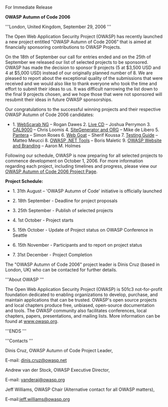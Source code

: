 For Immediate Release

**OWASP Autumn of Code 2006**

'''London, United Kingdom, September 29, 2006 '''

The Open Web Application Security Project (OWASP) has recently launched
a new project entitled "OWASP Autumn of Code 2006” that is aimed at
financially sponsoring contributions to OWASP Projects.

On the 18th of September our call for entries ended and on the 25th of
September we released our list of selected projects to be sponsored.
OWASP has made the decision to sponsor 9 projects (5 at $3,500 USD and 4
at $5,000 USD) instead of our originally planned number of 8. We are
pleased to report about the exceptional quality of the submissions that
were received and we would also like to thank everyone who took the time
and effort to submit their ideas to us. It was difficult narrowing the
list down to the final 9 projects chosen, and we hope those that were
not sponsored will resubmit their ideas in future OWASP sponsorships.

Our congratulations to the successful winning projects and their
respective OWASP Autumn of Code 2006 candidates:

  -
    1\. [WebScarab
    NG](OWASP_Autumn_of_Code_2006_-_Projects:_WebScarab_NG "wikilink") –
    Rogan Dawes
    2\. [Live
    CD](OWASP_Autumn_of_Code_2006_-_Projects:_Live_CD "wikilink") –
    Joshua Perrymon
    3\.
    [CAL9000](OWASP_Autumn_of_Code_2006_-_Projects:_CAL9000 "wikilink")
    – Chris Loomis
    4\. [SiteGenerator and
    ORG](OWASP_Autumn_of_Code_2006_-_Projects:_SiteGenerator_and_ORG "wikilink")
    – Mike de Libero
    5\.
    [Pantera](OWASP_Autumn_of_Code_2006_-_Projects:_Pantera "wikilink")
    – Simon Roses
    6\. [Web
    Goat](OWASP_Autumn_of_Code_2006_-_Projects:_Web_Goat "wikilink") –
    Sherif Koussa
    7\. [Testing
    Guide](OWASP_Autumn_of_Code_2006_-_Projects:_Testing_Guide "wikilink")
    – Matteo Meucci
    8\. [OWASP .NET
    Tools](OWASP_Autumn_of_Code_2006_-_Projects:_Owasp_.Net_Tools "wikilink")
    – Boris Maletic
    9\. [OWASP Website and
    Branding](OWASP_Autumn_of_Code_2006_-_Projects:_Website_and_Branding "wikilink")
    – Aaron M. Holmes

Following our schedule, OWASP is now preparing for all selected projects
to commence development on October 1, 2006. For more information
regarding each project, including timelines and progress, please view
our [OWASP Autumn of Code 2006 Project
Page](Owasp_Autumn_Of_Code_2006 "wikilink").

**Project Schedule:**

  -
    1\. 31th August – 'OWASP Autumn of Code' initiative is officially
    launched

<!-- end list -->

  -
    2\. 18th September - Deadline for project proposals

<!-- end list -->

  -
    3\. 25th September - Publish of selected projects

<!-- end list -->

  -
    4\. 1st October - Project starts

<!-- end list -->

  -
    5\. 15th October - Update of Project status on OWASP Conference in
    Seattle

<!-- end list -->

  -
    6\. 15th November - Participants and to report on project status

<!-- end list -->

  -
    7\. 31st December - Project Completion

The "OWASP Autumn of Code 2006" project leader is Dinis Cruz (based in
London, UK) who can be contacted for further details.

'''About OWASP '''

The Open Web Application Security Project (OWASP) is 501c3
not-for-profit foundation dedicated to enabling organizations to
develop, purchase, and maintain applications that can be trusted.
OWASP's open source projects and local chapters produce free, unbiased,
open-source documentation and tools. The OWASP community also
facilitates conferences, local chapters, papers, presentations, and
mailing lists. More information can be found at www.owasp.org.

'''ENDS '''

'''Contacts '''

Dinis Cruz, OWASP Autumn of Code Project Leader,

E-mail: dinis.cruz@owasp.net

Andrew van der Stock, OWASP Executive Director,

E-mail: vanderaj@owasp.org

Jeff Williams, OWASP Chair (Alternative contact for all OWASP matters),

E-mail:jeff.williams@owasp.org